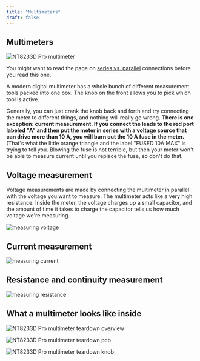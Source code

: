 ```yaml
---
title: "Multimeters"
draft: false
---
```

## Multimeters

![NT8233D Pro multimeter](/img/nt8233d-pro-multimeter.jpg)

You might want to read the page on [series vs. parallel](/notes/series-vs-parallel/) connections before you read this one.

A modern digital multimeter has a whole bunch of different measurement tools packed into one box. The knob on the front allows you to pick which tool is active.

Generally, you can just crank the knob back and forth and try connecting the meter to different things, and nothing will really go wrong. **There is one exception: current measurement. If you connect the leads to the red port labeled "A" and then put the meter in series with a voltage source that can drive more than 10 A, you will burn out the 10 A fuse in the meter.** (That's what the little orange triangle and the label "FUSED 10A MAX" is trying to tell you. Blowing the fuse is not terrible, but then your meter won't be able to measure current until you replace the fuse, so don't do that.

## Voltage measurement

Voltage measurements are made by connecting the multimeter in parallel with the voltage you want to measure. The multimeter acts like a very high resistance. Inside the meter, the voltage charges up a small capacitor, and the amount of time it takes to charge the capacitor tells us how much voltage we're measuring. 

![measuring voltage](/img/measuring-voltage.png)

## Current measurement

![measuring current](/img/measuring-current.png)

## Resistance and continuity measurement

![measuring resistance](/img/measuring-resistance.png)

## What a multimeter looks like inside

![NT8233D Pro multimeter teardown overview](/img/neoteck-8233d-pro-teardown-overview.jpg)

![NT8233D Pro multimeter teardown pcb](/img/neoteck-8233d-pro-teardown-pcb.jpg)

![NT8233D Pro multimeter teardown knob](/img/neoteck-8233d-pro-teardown-knob.jpg)
